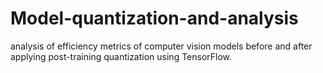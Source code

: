 # Model-quantization-and-analysis
 analysis of efficiency metrics of computer vision models before and after applying post-training quantization using TensorFlow.
